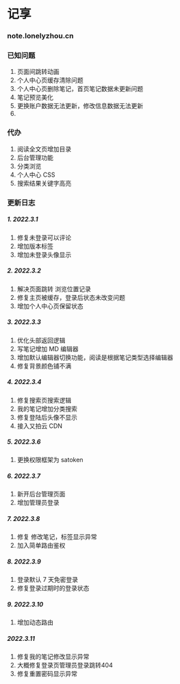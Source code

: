 # 记享

### note.lonelyzhou.cn

### 已知问题

1. 页面间跳转动画
2. 个人中心页缓存清除问题
3. 个人中心页删除笔记，首页笔记数据未更新问题
4. 笔记预览美化
5. 更换账户数据无法更新，修改信息数据无法更新
6. 

### 代办

1. 阅读全文页增加目录
2. 后台管理功能
3. 分类浏览
4. 个人中心 CSS
5. 搜索结果关键字高亮

### 更新日志

##### 1. 2022.3.1

1. 修复未登录可以评论
2. 增加版本标签
3. 增加未登录头像显示

##### 2. 2022.3.2

1. 解决页面跳转 浏览位置记录
2. 修复主页被缓存，登录后状态未改变问题
3. 增加个人中心页保留状态

##### 3. 2022.3.3

1. 优化头部返回逻辑
2. 写笔记增加 MD 编辑器
3. 增加默认编辑器切换功能，阅读是根据笔记类型选择编辑器
4. 修复背景颜色铺不满

##### 4. 2022.3.4

1. 修复搜索页搜索逻辑
2. 我的笔记增加分类搜索
3.  修复登陆后头像不显示
4.  接入又拍云 CDN

##### 5. 2022.3.6

1. 更换权限框架为 satoken

##### 6. 2022.3.7

1. 新开后台管理页面
2. 增加管理员登录

##### 7. 2022.3.8

1. 修复 修改笔记，标签显示异常
2. 加入简单路由鉴权

##### 8. 2022.3.9
1. 登录默认 7 天免密登录
2. 修复登录过期时的登录状态
##### 9. 2022.3.10
1. 增加动态路由
##### 2022.3.11
1. 修复我的笔记修改显示异常
2. 大概修复登录页管理员登录跳转404
3. 修复重置密码显示异常